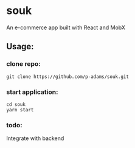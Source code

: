 # souk
An e-commerce app built with React and MobX

## Usage:

### clone repo:

`git clone https://github.com/p-adams/souk.git`

### start application:

`cd souk`<br>
`yarn start`

### todo:

Integrate with backend
